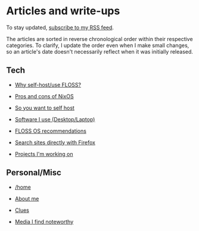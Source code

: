 # Articles and write-ups

To stay updated, [subscribe to my RSS feed](/rss.xml).

The articles are sorted in reverse chronological order within their
respective categories. To clarify, I update the order even when I make
small changes, so an article's date doesn't necessarily reflect when it was
initially released.

## Tech

- [Why self-host/use FLOSS?](/why-self-host.html "2020-10-21")

- [Pros and cons of NixOS](/nixos.html "2020-10-19")

- [So you want to self host](/self-host-guide.html "2020-10-19")

- [Software I use (Desktop/Laptop)](/software.html "2020-10-17")

- [FLOSS OS recommendations](/os.html "2020-10-06")

- [Search sites directly with Firefox](/direct-search-with-firefox.html "2020-10-06")

- [Projects I'm working on](/projects.html "2020-09-24")

## Personal/Misc

- [/home](/index.html "2020-09-19")

- [About me](/about-me.html "2020-10-17")

- [Clues](/clues.html "2020-10-17")

- [Media I find noteworthy](/media.html "2020-10-17")

